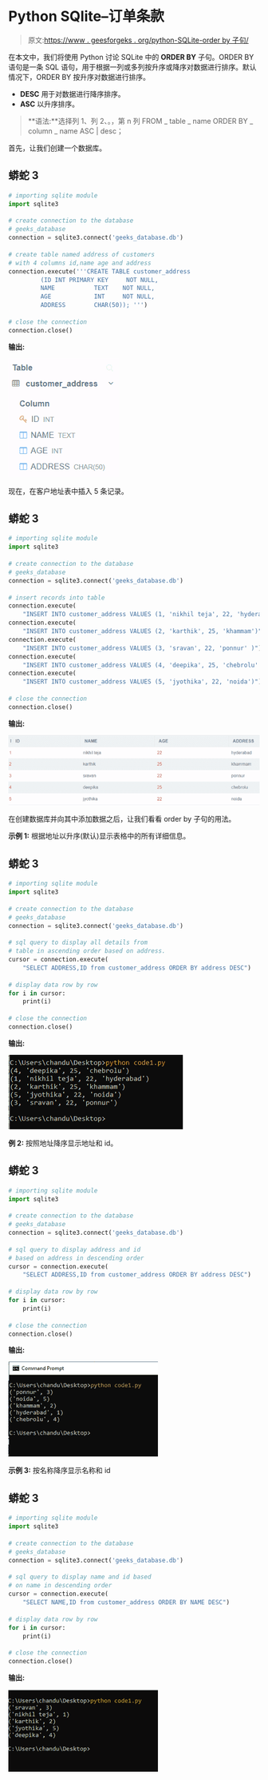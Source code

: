 # Python SQlite–订单条款

> 原文:[https://www . geesforgeks . org/python-SQLite-order by 子句/](https://www.geeksforgeeks.org/python-sqlite-order-by-clause/)

在本文中，我们将使用 Python 讨论 SQLite 中的 **ORDER BY** 子句。ORDER BY 语句是一条 SQL 语句，用于根据一列或多列按升序或降序对数据进行排序。默认情况下，ORDER BY 按升序对数据进行排序。

*   **DESC** 用于对数据进行降序排序。
*   **ASC** 以升序排序。

> **语法:**选择列 1、列 2、。，第 n 列 FROM _ table _ name ORDER BY _ column _ name ASC | desc；

首先，让我们创建一个数据库。

## 蟒蛇 3

```py
# importing sqlite module
import sqlite3

# create connection to the database 
# geeks_database
connection = sqlite3.connect('geeks_database.db')

# create table named address of customers 
# with 4 columns id,name age and address
connection.execute('''CREATE TABLE customer_address
         (ID INT PRIMARY KEY     NOT NULL,
         NAME           TEXT    NOT NULL,
         AGE            INT     NOT NULL,
         ADDRESS        CHAR(50)); ''')

# close the connection
connection.close()
```

**输出:**

![](img/742083c3da498a495dd9d319a01622b3.png)

现在，在客户地址表中插入 5 条记录。

## 蟒蛇 3

```py
# importing sqlite module
import sqlite3

# create connection to the database 
# geeks_database
connection = sqlite3.connect('geeks_database.db')

# insert records into table
connection.execute(
    "INSERT INTO customer_address VALUES (1, 'nikhil teja', 22, 'hyderabad' )")
connection.execute(
    "INSERT INTO customer_address VALUES (2, 'karthik', 25, 'khammam')")
connection.execute(
    "INSERT INTO customer_address VALUES (3, 'sravan', 22, 'ponnur' )")
connection.execute(
    "INSERT INTO customer_address VALUES (4, 'deepika', 25, 'chebrolu' )")
connection.execute(
    "INSERT INTO customer_address VALUES (5, 'jyothika', 22, 'noida')")

# close the connection
connection.close()
```

**输出:**

![](img/76310f59b1ba8d1105fcabfec56853fd.png)

在创建数据库并向其中添加数据之后，让我们看看 order by 子句的用法。

**示例 1:** 根据地址以升序(默认)显示表格中的所有详细信息。

## 蟒蛇 3

```py
# importing sqlite module
import sqlite3

# create connection to the database
# geeks_database
connection = sqlite3.connect('geeks_database.db')

# sql query to display all details from 
# table in ascending order based on address.
cursor = connection.execute(
    "SELECT ADDRESS,ID from customer_address ORDER BY address DESC")

# display data row by row
for i in cursor:
    print(i)

# close the connection
connection.close()
```

**输出:**

![](img/4a8bb46998201f9fc722e07c2a9aa56d.png)

**例 2:** 按照地址降序显示地址和 id。

## 蟒蛇 3

```py
# importing sqlite module
import sqlite3

# create connection to the database 
# geeks_database
connection = sqlite3.connect('geeks_database.db')

# sql query to display address and id
# based on address in descending order
cursor = connection.execute(
    "SELECT ADDRESS,ID from customer_address ORDER BY address DESC")

# display data row by row
for i in cursor:
    print(i)

# close the connection
connection.close()
```

**输出:**

![](img/f0ee8b854347b5c377096179acd1420e.png)

**示例 3:** 按名称降序显示名称和 id

## 蟒蛇 3

```py
# importing sqlite module
import sqlite3

# create connection to the database 
# geeks_database
connection = sqlite3.connect('geeks_database.db')

# sql query to display name and id based
# on name in descending order
cursor = connection.execute(
    "SELECT NAME,ID from customer_address ORDER BY NAME DESC")

# display data row by row
for i in cursor:
    print(i)

# close the connection
connection.close()
```

**输出:**

![](img/e599801ef135f43edcc4e5a1cb35a303.png)